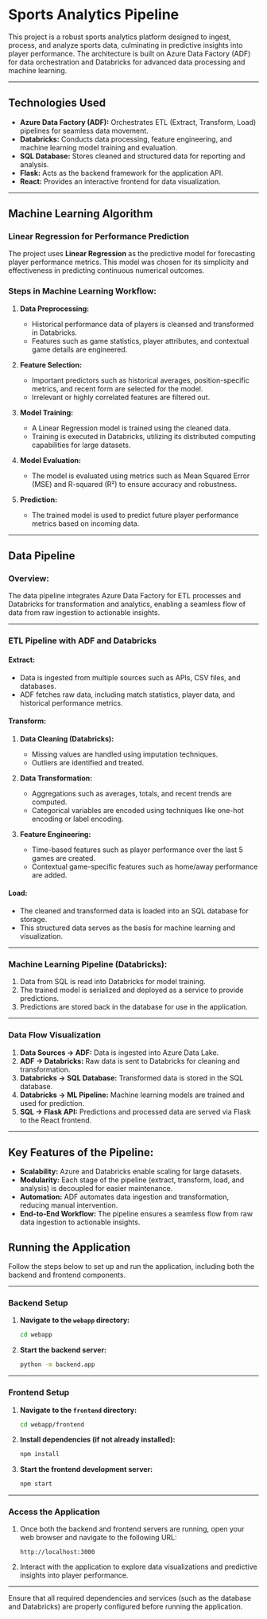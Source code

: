 
# Sports Analytics Pipeline

This project is a robust sports analytics platform designed to ingest, process, and analyze sports data, culminating in predictive insights into player performance. The architecture is built on Azure Data Factory (ADF) for data orchestration and Databricks for advanced data processing and machine learning.

---

## Technologies Used

- **Azure Data Factory (ADF):** Orchestrates ETL (Extract, Transform, Load) pipelines for seamless data movement.
- **Databricks:** Conducts data processing, feature engineering, and machine learning model training and evaluation.
- **SQL Database:** Stores cleaned and structured data for reporting and analysis.
- **Flask:** Acts as the backend framework for the application API.
- **React:** Provides an interactive frontend for data visualization.

---

## Machine Learning Algorithm

### **Linear Regression for Performance Prediction**
The project uses **Linear Regression** as the predictive model for forecasting player performance metrics. This model was chosen for its simplicity and effectiveness in predicting continuous numerical outcomes.

### Steps in Machine Learning Workflow:
1. **Data Preprocessing:**
   - Historical performance data of players is cleansed and transformed in Databricks.
   - Features such as game statistics, player attributes, and contextual game details are engineered.

2. **Feature Selection:**
   - Important predictors such as historical averages, position-specific metrics, and recent form are selected for the model.
   - Irrelevant or highly correlated features are filtered out.

3. **Model Training:**
   - A Linear Regression model is trained using the cleaned data.
   - Training is executed in Databricks, utilizing its distributed computing capabilities for large datasets.

4. **Model Evaluation:**
   - The model is evaluated using metrics such as Mean Squared Error (MSE) and R-squared (R²) to ensure accuracy and robustness.

5. **Prediction:**
   - The trained model is used to predict future player performance metrics based on incoming data.

---

## Data Pipeline

### Overview:
The data pipeline integrates Azure Data Factory for ETL processes and Databricks for transformation and analytics, enabling a seamless flow of data from raw ingestion to actionable insights.

---

### **ETL Pipeline with ADF and Databricks**

#### **Extract:**
- Data is ingested from multiple sources such as APIs, CSV files, and databases.
- ADF fetches raw data, including match statistics, player data, and historical performance metrics.

#### **Transform:**
1. **Data Cleaning (Databricks):**
   - Missing values are handled using imputation techniques.
   - Outliers are identified and treated.
   
2. **Data Transformation:**
   - Aggregations such as averages, totals, and recent trends are computed.
   - Categorical variables are encoded using techniques like one-hot encoding or label encoding.

3. **Feature Engineering:**
   - Time-based features such as player performance over the last 5 games are created.
   - Contextual game-specific features such as home/away performance are added.

#### **Load:**
- The cleaned and transformed data is loaded into an SQL database for storage.
- This structured data serves as the basis for machine learning and visualization.

---

### **Machine Learning Pipeline (Databricks):**
1. Data from SQL is read into Databricks for model training.
2. The trained model is serialized and deployed as a service to provide predictions.
3. Predictions are stored back in the database for use in the application.

---

### **Data Flow Visualization**

1. **Data Sources → ADF:** Data is ingested into Azure Data Lake.
2. **ADF → Databricks:** Raw data is sent to Databricks for cleaning and transformation.
3. **Databricks → SQL Database:** Transformed data is stored in the SQL database.
4. **Databricks → ML Pipeline:** Machine learning models are trained and used for prediction.
5. **SQL → Flask API:** Predictions and processed data are served via Flask to the React frontend.

---

## Key Features of the Pipeline:
- **Scalability:** Azure and Databricks enable scaling for large datasets.
- **Modularity:** Each stage of the pipeline (extract, transform, load, and analysis) is decoupled for easier maintenance.
- **Automation:** ADF automates data ingestion and transformation, reducing manual intervention.
- **End-to-End Workflow:** The pipeline ensures a seamless flow from raw data ingestion to actionable insights.



## Running the Application

Follow the steps below to set up and run the application, including both the backend and frontend components.

---

### Backend Setup

1. **Navigate to the `webapp` directory:**
   ```bash
   cd webapp
   ```

2. **Start the backend server:**
   ```bash
   python -m backend.app
   ```

---

### Frontend Setup

1. **Navigate to the `frontend` directory:**
   ```bash
   cd webapp/frontend
   ```

2. **Install dependencies (if not already installed):**
   ```bash
   npm install
   ```

3. **Start the frontend development server:**
   ```bash
   npm start
   ```

---

### Access the Application

1. Once both the backend and frontend servers are running, open your web browser and navigate to the following URL:
   ```
   http://localhost:3000
   ```

2. Interact with the application to explore data visualizations and predictive insights into player performance.

---

Ensure that all required dependencies and services (such as the database and Databricks) are properly configured before running the application.


